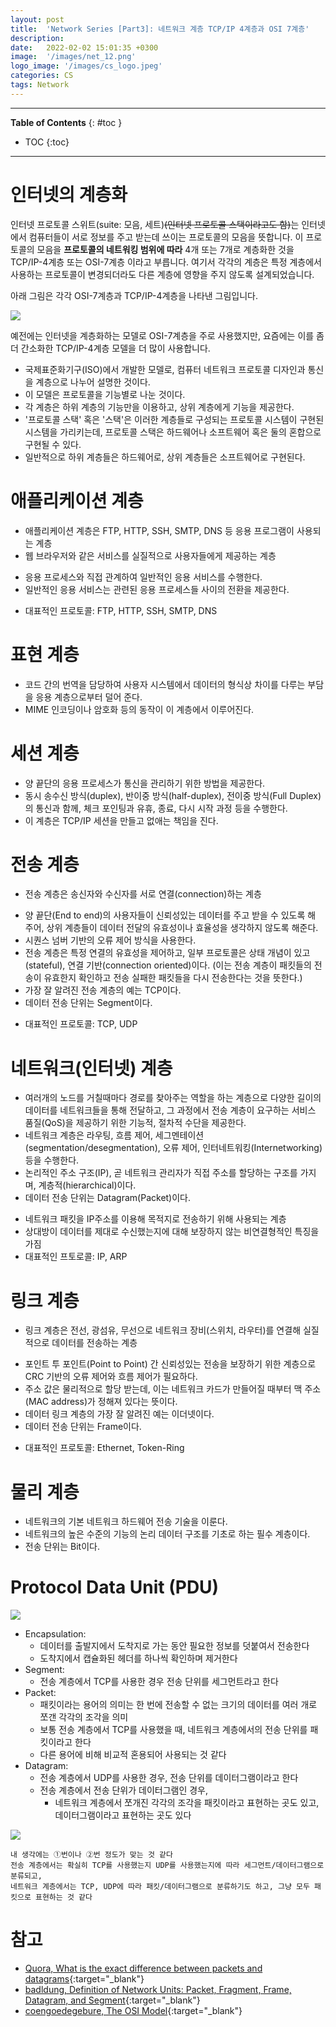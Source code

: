```yaml
---
layout: post
title:  'Network Series [Part3]: 네트워크 계층 TCP/IP 4계층과 OSI 7계층'
description: 
date:   2022-02-02 15:01:35 +0300
image:  '/images/net_12.png'
logo_image: '/images/cs_logo.jpeg'
categories: CS
tags: Network
---
```


---
**Table of Contents**
{: #toc }
*  TOC
{:toc}
---

# 인터넷의 계층화 

인터넷 프로토콜 스위트(suite: 모음, 세트)~~(인터넷 프로토콜 스택이라고도 함)~~는 인터넷에서 컴퓨터들이 서로 정보를 주고 받는데 쓰이는 프로토콜의 모음을 뜻합니다. 이 프로토콜의 모음을 **프로토콜의 네트워킹 범위에 따라** 4개 또는 7개로 계층화한 것을 TCP/IP-4계층 또는 OSI-7계층 이라고 부릅니다. 여기서 각각의 계층은 특정 계층에서 사용하는 프로토콜이 변경되더라도 다른 계층에 영향을 주지 않도록 설계되었습니다.  

아래 그림은 각각 OSI-7계층과 TCP/IP-4계층을 나타낸 그림입니다.  

![](/images/osi-7-layer.png)  

예전에는 인터넷을 계층화하는 모델로 OSI-7계층을 주로 사용했지만, 요즘에는 이를 좀 더 간소화한 TCP/IP-4계층 모델을 더 많이 사용합니다. 

 * 국제표준화기구(ISO)에서 개발한 모델로, 컴퓨터 네트워크 프로토콜 디자인과 통신을 계층으로 나누어 설명한 것이다.
 * 이 모델은 프로토콜을 기능별로 나눈 것이다. 
 * 각 계층은 하위 계층의 기능만을 이용하고, 상위 계층에게 기능을 제공한다. 
 * '프로토콜 스택' 혹은 '스택'은 이러한 계층들로 구성되는 프로토콜 시스템이 구현된 시스템을 가리키는데, 프로토콜 스택은 하드웨어나 소프트웨어 혹은 둘의 혼합으로 구현될 수 있다. 
 * 일반적으로 하위 계층들은 하드웨어로, 상위 계층들은 소프트웨어로 구현된다.

# 애플리케이션 계층

- 애플리케이션 계층은 FTP, HTTP, SSH, SMTP, DNS 등 응용 프로그램이 사용되는 계층
- 웹 브라우저와 같은 서비스를 실질적으로 사용자들에게 제공하는 계층
* 응용 프로세스와 직접 관계하여 일반적인 응용 서비스를 수행한다. 
* 일반적인 응용 서비스는 관련된 응용 프로세스들 사이의 전환을 제공한다. 
- 대표적인 프로토콜: FTP, HTTP, SSH, SMTP, DNS

# 표현 계층
* 코드 간의 번역을 담당하여 사용자 시스템에서 데이터의 형식상 차이를 다루는 부담을 응용 계층으로부터 덜어 준다. 
* MIME 인코딩이나 암호화 등의 동작이 이 계층에서 이루어진다. 

# 세션 계층
* 양 끝단의 응용 프로세스가 통신을 관리하기 위한 방법을 제공한다. 
* 동시 송수신 방식(duplex), 반이중 방식(half-duplex), 전이중 방식(Full Duplex)의 통신과 함께, 체크 포인팅과 유휴, 종료, 다시 시작 과정 등을 수행한다. 
* 이 계층은 TCP/IP 세션을 만들고 없애는 책임을 진다.


# 전송 계층

- 전송 계층은 송신자와 수신자를 서로 연결(connection)하는 계층
* 양 끝단(End to end)의 사용자들이 신뢰성있는 데이터를 주고 받을 수 있도록 해 주어, 상위 계층들이 데이터 전달의 유효성이나 효율성을 생각하지 않도록 해준다. 
* 시퀀스 넘버 기반의 오류 제어 방식을 사용한다. 
* 전송 계층은 특정 연결의 유효성을 제어하고, 일부 프로토콜은 상태 개념이 있고(stateful), 연결 기반(connection oriented)이다. (이는 전송 계층이 패킷들의 전송이 유효한지 확인하고 전송 실패한 패킷들을 다시 전송한다는 것을 뜻한다.) 
* 가장 잘 알려진 전송 계층의 예는 TCP이다.
* 데이터 전송 단위는 Segment이다.
- 대표적인 프로토콜: TCP, UDP

# 네트워크(인터넷) 계층

* 여러개의 노드를 거칠때마다 경로를 찾아주는 역할을 하는 계층으로 다양한 길이의 데이터를 네트워크들을 통해 전달하고, 그 과정에서 전송 계층이 요구하는 서비스 품질(QoS)을 제공하기 위한 기능적, 절차적 수단을 제공한다. 
* 네트워크 계층은 라우팅, 흐름 제어, 세그멘테이션(segmentation/desegmentation), 오류 제어, 인터네트워킹(Internetworking) 등을 수행한다. 
* 논리적인 주소 구조(IP), 곧 네트워크 관리자가 직접 주소를 할당하는 구조를 가지며, 계층적(hierarchical)이다.
* 데이터 전송 단위는 Datagram(Packet)이다.
- 네트워크 패킷을 IP주소를 이용해 목적지로 전송하기 위해 사용되는 계층
- 상대방이 데이터를 제대로 수신했는지에 대해 보장하지 않는 비연결형적인 특징을 가짐
- 대표적인 프토로콜: IP, ARP

# 링크 계층

- 링크 계층은 전선, 광섬유, 무선으로 네트워크 장비(스위치, 라우터)를 연결해 실질적으로 데이터를 전송하는 계층
* 포인트 투 포인트(Point to Point) 간 신뢰성있는 전송을 보장하기 위한 계층으로 CRC 기반의 오류 제어와 흐름 제어가 필요하다. 
* 주소 값은 물리적으로 할당 받는데, 이는 네트워크 카드가 만들어질 때부터 맥 주소(MAC address)가 정해져 있다는 뜻이다. 
* 데이터 링크 계층의 가장 잘 알려진 예는 이더넷이다.
* 데이터 전송 단위는 Frame이다. 
- 대표적인 프로토콜: Ethernet, Token-Ring

# 물리 계층

* 네트워크의 기본 네트워크 하드웨어 전송 기술을 이룬다. 
* 네트워크의 높은 수준의 기능의 논리 데이터 구조를 기초로 하는 필수 계층이다.
* 전송 단위는 Bit이다.

# Protocol Data Unit (PDU)

![](/images/pdu_1.png)
- Encapsulation:
  - 데이터를 출발지에서 도착지로 가는 동안 필요한 정보를 덧붙여서 전송한다
  - 도착지에서 캡슐화된 헤더를 하나씩 확인하며 제거한다
- Segment:
  - 전송 계층에서 TCP를 사용한 경우 전송 단위를 세그먼트라고 한다
- Packet:
  - 패킷이라는 용어의 의미는 한 번에 전송할 수 없는 크기의 데이터를 여러 개로 쪼갠 각각의 조각을 의미
  - 보통 전송 계층에서 TCP를 사용했을 때, 네트워크 계층에서의 전송 단위를 패킷이라고 한다
  - 다른 용어에 비해 비교적 혼용되어 사용되는 것 같다
- Datagram:
  - 전송 계층에서 UDP를 사용한 경우, 전송 단위를 데이터그램이라고 한다
  - 전송 계층에서 전송 단위가 데이터그램인 경우, 
    - 네트워크 계층에서 쪼개진 각각의 조각을 패킷이라고 표현하는 곳도 있고, 데이터그램이라고 표현하는 곳도 있다

![](/images/pdu_2.png)

```
내 생각에는 ①번이나 ②번 정도가 맞는 것 같다
전송 계층에서는 확실히 TCP를 사용했는지 UDP를 사용했는지에 따라 세그먼트/데이터그램으로 분류되고,
네트워크 계층에서는 TCP, UDP에 따라 패킷/데이터그램으로 분류하기도 하고, 그냥 모두 패킷으로 표현하는 것 같다
```

# 참고

- [Quora, What is the exact difference between packets and datagrams](https://www.quora.com/What-is-the-exact-difference-between-packets-and-datagrams-that-are-used-in-communication-networks){:target="_blank"} 
- [badldung, Definition of Network Units: Packet, Fragment, Frame, Datagram, and Segment](https://www.baeldung.com/cs/networking-packet-fragment-frame-datagram-segment){:target="_blank"} 
- [coengoedegebure, The OSI Model](https://www.coengoedegebure.com/osi-model/){:target="_blank"} 